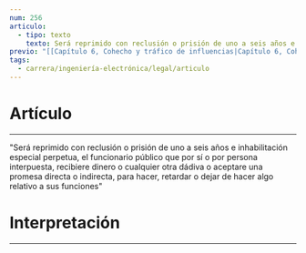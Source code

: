```yaml
---
num: 256
articulo:
  - tipo: texto
    texto: Será reprimido con reclusión o prisión de uno a seis años e inhabilitación especial perpetua, el funcionario público que por sí o por persona interpuesta, recibiere dinero o cualquier otra dádiva o aceptare una promesa directa o indirecta, para hacer, retardar o dejar de hacer algo relativo a sus funciones
previo: "[[Capítulo 6, Cohecho y tráfico de influencias|Capítulo 6, Cohecho y tráfico de influencias]]"
tags:
  - carrera/ingeniería-electrónica/legal/articulo
---
```

# Artículo
---
"Será reprimido con reclusión o prisión de uno a seis años e inhabilitación especial perpetua, el funcionario público que por sí o por persona interpuesta, recibiere dinero o cualquier otra dádiva o aceptare una promesa directa o indirecta, para hacer, retardar o dejar de hacer algo relativo a sus funciones"

# Interpretación
---


